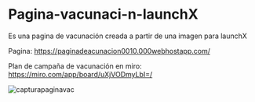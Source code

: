 # Pagina-vacunaci-n-launchX
Es una pagina de vacunación creada a partir de una imagen para launchX

Pagina: https://paginadeacunacion0010.000webhostapp.com/

Plan de campaña de vacunación en miro: https://miro.com/app/board/uXjVODmyLbI=/

![capturapaginavac](https://user-images.githubusercontent.com/99112892/159214187-daf25dfc-27aa-4ce2-a14e-4b2f078c005c.png)
